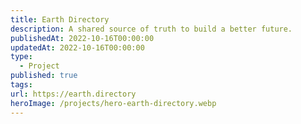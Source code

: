 ```yaml
---
title: Earth Directory
description: A shared source of truth to build a better future.
publishedAt: 2022-10-16T00:00:00
updatedAt: 2022-10-16T00:00:00
type:
  - Project
published: true
tags: 
url: https://earth.directory
heroImage: /projects/hero-earth-directory.webp
---
```

